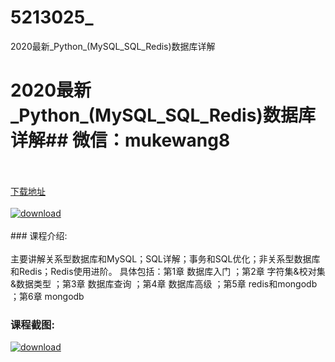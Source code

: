 # 5213025_
2020最新_Python_(MySQL_SQL_Redis)数据库详解
# 2020最新_Python_(MySQL_SQL_Redis)数据库详解## 微信：mukewang8
<br/></br>[下载地址](http://www.36tz.cn/article/5213025 "下载地址")
<br/></br>[![download](http://36tz.cn/muke_img/2020_05_2-73-300x172.png "下载地址")](http://www.36tz.cn/article/5213025 "下载地址")
<br/></br>### 课程介绍:<br/></br>主要讲解关系型数据库和MySQL；SQL详解；事务和SQL优化；非关系型数据库和Redis；Redis使用进阶。
具体包括：第1章 数据库入门 ；第2章 字符集&校对集&数据类型 ；第3章 数据库查询 ；第4章 数据库高级 ；第5章 redis和mongodb ；第6章 mongodb

### 课程截图:
[![download](http://36tz.cn/muke_img/2020_05_1-78.png "下载地址")](http://www.36tz.cn/article/5213025 "下载地址")
